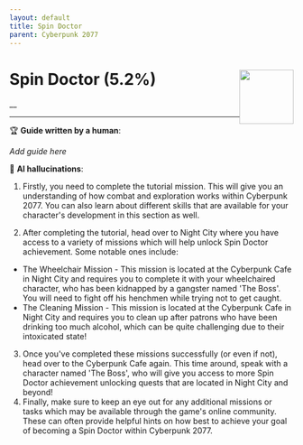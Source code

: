 ```yaml
---
layout: default
title: Spin Doctor
parent: Cyberpunk 2077
---
```


# Spin Doctor (5.2%) <img style="float: right;" src="https://cdn.cloudflare.steamstatic.com/steamcommunity/public/images/apps/1091500/b2c92946b6ac64d267e486616ad9a55d7364b4eb.jpg" width="96" height="96">

__

***

:trophy: **Guide written by a human**:

_Add guide here_

:robot: **AI hallucinations**:

1) Firstly, you need to complete the tutorial mission. This will give you an understanding of how combat and exploration works within Cyberpunk 2077. You can also learn about different skills that are available for your character's development in this section as well.  

2) After completing the tutorial, head over to Night City where you have access to a variety of missions which will help unlock Spin Doctor achievement. Some notable ones include: 
- The Wheelchair Mission - This mission is located at the Cyberpunk Cafe in Night City and requires you to complete it with your wheelchaired character, who has been kidnapped by a gangster named 'The Boss'. You will need to fight off his henchmen while trying not to get caught.
- The Cleaning Mission - This mission is located at the Cyberpunk Cafe in Night City and requires you to clean up after patrons who have been drinking too much alcohol, which can be quite challenging due to their intoxicated state! 
3) Once you've completed these missions successfully (or even if not), head over to the Cyberpunk Cafe again. This time around, speak with a character named 'The Boss', who will give you access to more Spin Doctor achievement unlocking quests that are located in Night City and beyond! 
4) Finally, make sure to keep an eye out for any additional missions or tasks which may be available through the game's online community. These can often provide helpful hints on how best to achieve your goal of becoming a Spin Doctor within Cyberpunk 2077.
